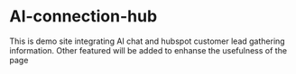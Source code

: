 # AI-connection-hub
This is demo site integrating AI chat and hubspot customer lead gathering information. Other featured will be added to enhanse the usefulness of the page 
